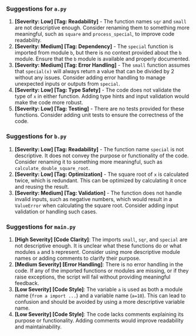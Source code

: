 ### Suggestions for `a.py`

1. **[Severity: Low] [Tag: Readability]** - The function names `sqr` and `small` are not descriptive enough. Consider renaming them to something more meaningful, such as `square` and `process_special`, to improve code readability.
2. **[Severity: Medium] [Tag: Dependency]** - The `special` function is imported from module `b`, but there is no context provided about the `b` module. Ensure that the `b` module is available and properly documented.
3. **[Severity: Medium] [Tag: Error Handling]** - The `small` function assumes that `special(x)` will always return a value that can be divided by 2 without any issues. Consider adding error handling to manage unexpected inputs or outputs from `special`.
4. **[Severity: Low] [Tag: Type Safety]** - The code does not validate the type of `x` in either function. Adding type hints and input validation would make the code more robust.
5. **[Severity: Low] [Tag: Testing]** - There are no tests provided for these functions. Consider adding unit tests to ensure the correctness of the code.

### Suggestions for `b.py`

1. **[Severity: Low] [Tag: Readability]** - The function name `special` is not descriptive. It does not convey the purpose or functionality of the code. Consider renaming it to something more meaningful, such as `calculate_double_square_root`.
2. **[Severity: Low] [Tag: Optimization]** - The square root of `x` is calculated twice, which is redundant. This can be optimized by calculating it once and reusing the result.
3. **[Severity: Medium] [Tag: Validation]** - The function does not handle invalid inputs, such as negative numbers, which would result in a `ValueError` when calculating the square root. Consider adding input validation or handling such cases.

### Suggestions for `main.py`

1. **[High Severity] [Code Clarity]**: The imports `small`, `sqr`, and `special` are not descriptive enough. It is unclear what these functions do or what modules `a` and `b` represent. Consider using more descriptive module names or adding comments to clarify their purpose.
2. **[Medium Severity] [Error Handling]**: There is no error handling in the code. If any of the imported functions or modules are missing, or if they raise exceptions, the script will fail without providing meaningful feedback.
3. **[Low Severity] [Code Style]**: The variable `a` is used as both a module name (`from a import ...`) and a variable name (`a=10`). This can lead to confusion and should be avoided by using a more descriptive variable name.
4. **[Low Severity] [Code Style]**: The code lacks comments explaining its purpose or functionality. Adding comments would improve readability and maintainability.

